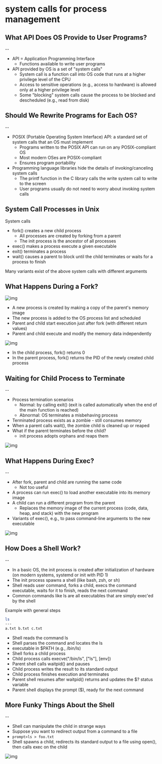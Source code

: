 # system calls for process management

## What API Does OS Provide to User Programs?

--

- API = Application Programming Interface
  - Functions available to write user programs
- API provided by OS is a set of "system calls"
  - System call is a function call into OS code that runs at a higher privilege level of the CPU
  - Access to sensitive operations (e.g., access to hardware) is allowed only at a higher privilege level
  - Some "blocking" system calls cause the process to be blocked and descheduled (e.g., read from disk)

## Should We Rewrite Programs for Each OS?

--

- POSIX (Portable Operating System Interface) API: a standard set of system calls that an OS must implement
  - Programs written to the POSIX API can run on any POSIX-compliant OS
  - Most modern OSes are POSIX-compliant
  - Ensures program portability
- Programming language libraries hide the details of invoking/canceling system calls
  - The printf function in the C library calls the write system call to write to the screen
  - User programs usually do not need to worry about invoking system calls

## System Call Processes in Unix

System calls

- fork() creates a new child process
  - All processes are created by forking from a parent
  - The init process is the ancestor of all processes
- exec() makes a process execute a given executable
- exit() terminates a process
- wait() causes a parent to block until the child terminates or waits for a process to finish

Many variants exist of the above system calls with different arguments

## What Happens During a Fork?

![img](./img/6.png)

- A new process is created by making a copy of the parent's memory image
- The new process is added to the OS process list and scheduled
- Parent and child start execution just after fork (with different return values)
- Parent and child execute and modify the memory data independently

![img](./img/7.png)

- In the child process, fork() returns 0
- In the parent process, fork() returns the PID of the newly created child process

## Waiting for Child Process to Terminate

--

- Process termination scenarios
  - Normal: by calling exit() (exit is called automatically when the end of the main function is reached)
  - Abnormal: OS terminates a misbehaving process
- Terminated process exists as a zombie - still consumes memory
- When a parent calls wait(), the zombie child is cleaned up or reaped
- What if the parent terminates before the child?
  - init process adopts orphans and reaps them

![img](./img/8.png)

## What Happens During Exec?

--

- After fork, parent and child are running the same code
  - Not too useful
- A process can run exec() to load another executable into its memory image
- A child can run a different program from the parent
  - Replaces the memory image of the current process (code, data, heap, and stack) with the new program
- Variants of exec(), e.g., to pass command-line arguments to the new executable

![img](./img/9.png)

## How Does a Shell Work?

--

- In a basic OS, the init process is created after initialization of hardware (on modern systems, systemd or init with PID 1)
- The init process spawns a shell (like bash, zsh, or sh)
- Shell reads user command, forks a child, execs the command executable, waits for it to finish, reads the next command
- Common commands like ls are all executables that are simply exec'ed by the shell

Example with general steps

```bash
ls
---
a.txt b.txt c.txt
```

- Shell reads the command ls
- Shell parses the command and locates the ls
- executable in $PATH (e.g., /bin/ls)
- Shell forks a child process
- Child process calls execve("/bin/ls", ["ls"], [env])
- Parent shell calls waitpid() and pauses
- Child process writes the result to its standard output
- Child process finishes execution and terminates
- Parent shell resumes after waitpid() returns and updates the $? status variable
- Parent shell displays the prompt ($), ready for the next command

## More Funky Things About the Shell

--

- Shell can manipulate the child in strange ways
- Suppose you want to redirect output from a command to a file
- `prompt>ls > foo.txt`
- Shell spawns a child, redirects its standard output to a file using open(), then calls exec on the child

![img](./img/10.png)
